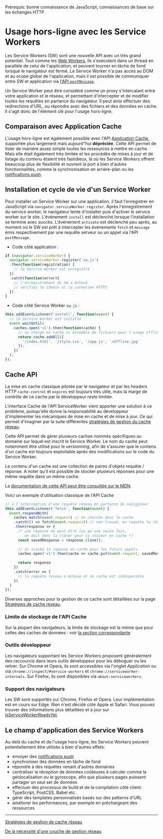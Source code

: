 <span class="requirements">Prérequis: bonne connaissance de JavaScript, connaissances de base sur les échanges HTTP</span>

Usage hors-ligne avec les Service Workers
===========================================

Les Service Workers (SW) sont une nouvelle API avec un très grand potentiel. Tout comme les [Web Workers](https://www.w3.org/TR/workers/), ils s'exécutent dans un thread en parallèle de celui de l'application, et peuvent tourner en tâche de fond lorsque le navigateur est fermé. Le Service Worker n'a pas accès au DOM et au scope global de l'application, mais il est possible de communiquer entre SW et application via [l'API `postMessage`](https://developer.mozilla.org/fr/docs/Web/API/Worker/postMessage).

Un Service Worker peut être considéré comme un proxy s'intercalant entre votre application et le réseau, et permettant d'intercepter et de modifier toutes les requêtes en partance du navigateur. Il peut ainsi effectuer des redirections d'URL, ou répondre avec des fichiers et des données en cache. Il s'agit donc de l'élément clé pour l'usage hors-ligne.
 
## Comparaison avec Application Cache
 
L'usage hors-ligne est également possible avec l'API [Application Cache](https://developer.mozilla.org/fr/docs/Web/HTML/Utiliser_Application_Cache), supportée plus largement mais aujourd"hui **dépréciée**. Cette API permet de lister de manière assez simple toutes les ressources à mettre en cache. Mais elle était également très limitée et les procédés de mises à jour et de listage du contenu étaient très fastidieux, là où les Service Workers offrent beaucoup plus de flexibilité et ouvrent la port à bien d'autres fonctionnalités, comme la synchronisation en arrière-plan ou les [notifications push](#/pages/push-notifications).

## Installation et cycle de vie d'un Service Worker

Pour installer un Service Worker sur une application, il faut l'enregistrer en JavaScript via `navigator.serviceWorker.register`. Après l'enregistrement du service worker, le navigateur tente d'installer puis d'activer le service worker sur le site. L'événement `install` est déclenché lorsque l'installation se termine avec succès. L'événement `activate` est déclenché peu après, au moment où le SW est prêt à intercepter les événements `fetch` et `message` émis respectivement par une requête serveur ou un appel via l'API `postMessage`. 

- Code côté application :
```javascript
if (navigator.serviceWorker) {
  navigator.serviceWorker.register('sw.js')
  .then(function(registration) {
    // le Service Worker est enregistré    
  })
  .catch(function(error){
    // l'enregistrement du SW a échoué
    // vérifiez le chemin et la connexion HTTPS
  })
}
```

- Code côté Service Worker `sw.js` :
```javascript
this.addEventListener('install', function(event) {
  // le Service Worker est installé	
  event.waitUntil(
    caches.open('v1').then(function(cache) {
      // on charge en cache un ensemble de fichiers pour l'usage offline
      return cache.addAll([
        '/index.html', '/style.css', '/app.js', '/offline.jpg'
      ]);
    })
  );
});
```


## Cache API

La mise en cache classique pilotée par le navigateur et par les headers HTTP `cache-control` et `expires` est toujours très utile, mais la marge de contrôle de ce cache par le développeur reste limitée. 

L'interface Cache de l'API ServiceWorker vient apporter une solution à ce problème, puisqu'elle donne la responsabilité au développeur d'implémenter les mécaniques de mise en cache et de mise à jour. Ce qui permet d'imaginer par la suite différentes [stratégies de gestion du cache réseau](#/pages/network-strategies).

Cette API permet de gérer plusieurs caches nommés spécifiques au domaine sur lequel est inscrit le Service Worker. Le nom du cache peut notamment être utilisé pour le *versionning*, afin de s'assurer que le contenu d'un cache est toujours exploitable après des modifications sur le code du Service Worker. 

Le contenu d'un cache est une collection de paires d'objets requête / réponse. A noter qu'il est possible de stocker plusieurs réponses pour une même requête dans un même cache. 

La [documentation de cette API peut être consultée sur le MDN](https://developer.mozilla.org/fr/docs/Web/API/Cache).

Voici un exemple d'utilisation classique de l'API Cache

```javascript
// à l'interception d'une requête réseau en partance du navigateur
this.addEventListener('fetch', function(event) {
  event.respondWith(
  	caches.match(event.request) // on cherche dans le cache
    .catch(() => fetch(event.request)) // non trouvé, on requête le réseau
    .then(response => {
      /* une réponse ne peut être lue qu'une seule fois,
     	 on doit donc la clôner pour la stocker en cache */
      const savedResponse = response.clone(); 
     
      // on stocke la réponse en cache pour les futurs appels
      caches.open('v1').then(cache => cache.put(event.request, savedResponse)); 
      
      return response
    })
    .catch(error => {
      // la requête réseau a échoué et le cache est indisponible      
    })
  )
});
```

Diverses approches pour la gestion de ce cache sont détaillées sur la page [Stratégies de cache réseau](#pages/network-strategies).

### Limite de stockage de l'API Cache

Sur la plupart des navigateurs, la limite de stockage est la même que pour celles des caches de données : voir [la section correspondante](#/pages/data-cache)

### Outils développeur

Les navigateurs supportant les Service Workers proposent généralement des raccourcis dans leurs outils développeur pour les déboguer ou les retirer. Sur Chrome et Opera, ils sont accessibles via l'onglet *Application* ou via `chrome://inspect/#service-workers` et `chrome://serviceworker-internals`. Sur Firefox, ils sont disponibles via `about:serviceworkers`.

### Support des navigateurs

Les SW sont supportés sur Chrome, Firefox et Opera. Leur implémentation est en cours sur Edge. Rien n'est décidé côté Apple et Safari. Vous pouvez trouver des informations plus détaillées et à jour sur [IsServiceWorkerReadyYet](https://jakearchibald.github.io/isserviceworkerready/).

## Le champ d'application des Service Workers

Au delà du cache et de l'usage hors-ligne, les Service Workers peuvent potentiellement être utilisés à bien d'autres effets:
- envoyer des [notifications push](#/pages/push-notifications)
- synchroniser des données en tâche de fond
- répondre à des requêtes venant d'autres domaines
- centraliser la réception de données coûteuses à calculer comme la géolocalisation ou le gyroscope, afin que plusieurs pages puissent partager un seul set de données
- effectuer des processus de build et de la compilation côté client: TypeScript, PostCSS, Babel etc.
- gérer des templates personnalisés basés sur des patterns d'URL
- améliorer les performances, par exemple en préchargeant des ressources

---

[Stratégies de gestion de cache réseau](#/pages/network-strategies)

[De la nécessité d'une couche de gestion réseau](#/pages/network-management)
